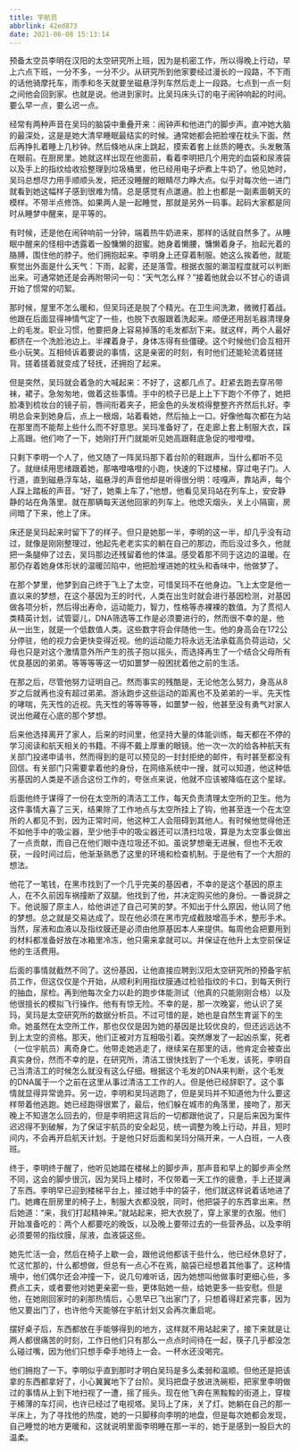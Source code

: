 ```yaml
---
title: 宇航员
abbrlink: 42ed873
date: 2021-06-08 15:13:14
---
```


预备太空员李明在汉阳的太空研究所上班，因为是机密工作，所以得晚上行动，早上六点下班，一分不多，一分不少。从研究所到他家要经过漫长的一段路，不下雨的话他骑摩托车，雨季和冬天就要坐磁悬浮列车然后走上一段路。七点到一点一刻之间他会回到家。也就是说。他进到家时。比吴玛床头订的电子闹钟响起的时间。要么早一点，要么迟一点。 

经常有两种声音在吴玛的脑袋中重叠开来：闹钟声和他进门的脚步声。直冲她大脑的最深处，这是是她大清早睡眠最结实的时候。通常她都会把脸埋在枕头下面。然后再挣扎着睡上几秒钟。然后倏地从床上跳起，摸索着套上丝质的睡衣。头发散落在眼前。在厨房里。她就这样出现在他面前，看着李明把几个用完的血袋和尿液袋以及手上的指纹给收拾整理到垃圾桶里，他已经用电子炉煮上牛奶了。他见她时，吴玛总想尽力用手顺顺头发，把还没睡醒的眼睛尽力睁大点。似乎对每次他一进门就看到她这幅样子感到很难为情。总是感觉有点邋遢。脸上也都是一副素面朝天的模样。不带半点修饰。如果两人是一起睡觉，那就是另外一码事。起码大家都是同时从睡梦中醒来，是平等的。 

有时候，还是他在闹钟响前一分钟，端着热牛奶进来，那样的话就自然多了。从睡眠中醒来的怪相中透露着一股慵懒的甜蜜。她身着懒腰，慵懒着身子。抬起光着的胳膊，围住他的脖子。他们拥抱起来。李明身上还穿着制服。她这么挨着他，就能察觉出外面是什么天气：下雨，起雾，还是落雪。根据衣服的潮湿程度就可以判断出来。可通常她还是会再附带问一句：“天气怎么样？”接着他就会以不甘心的语调开始了惯常的叨絮。 

那时候，屋里不怎么暖和，但吴玛还是脱了个精光。在卫生间洗漱，微微打着战。他跟在后面显得神情气定了一些，也脱下衣服跟着洗起来。顺便还用刮毛器清理身上的毛发。职业习惯，他要把身上容易掉落的毛发都刮下来。就这样，两个人最好都挤在一个洗脸池边上。半裸着身子，身体冻得有些僵硬。这个时候他们会互相开些小玩笑。互相倾诉着要说的事情，这是亲密的时刻，有时他们还能轮流着搓搓背。搓着搓着就变成了轻抚，还拥抱了起来。 

但是突然，吴玛就会着急的大喊起来：不好了，这都几点了。赶紧去跑去穿吊带袜，裙子。急匆匆地，做着这些事情。手中的梳子已是上上下下跑个不停了，她把脸凑到梳妆台的镜子前，唇间衔着夹子，把金色的头发梳得整整齐齐然后扎好。李明总会来到她身后，点上一根烟，站着看她，然后抽上一口。好像他每次都在为站在那里而不能帮上些什么而不好意思。吴玛准备好了，在走廊上套上制服大衣，踩上高跟。他们吻了一下，她刚打开门就能听见她高跟鞋底急促的噔噔噔。 

只剩下李明一个人了，他又随了一阵吴玛那下着台阶的鞋跟声，当什么都听不见了。就继续用思绪跟着她，那咯噔咯噔的小跑，快速的下过楼梯，穿过电子门。人行道，直到磁悬浮车站，磁悬浮的声音他却是听得很分明：吱嘎声，靠站声，每个人踩上踏板的声音。“好了，她乘上车了，”他想，他看见吴玛站在列车上，安安静静的站在角落里。就在那辆每天送他回家的列车上。他熄灭烟头，关上小隔窗，房间暗了下来，他上了床。 

床还是吴玛起来时留下了的样子。但只是她那一半，李明的这一半，却几乎没有动过，就像是刚刚整理过，他起先老老实实的躺在自己的那边，而后没过多久，他就把一条腿伸了过去，吴玛那边还残留着他的体温。感受着那不同于这边的温暖。在那仍存着她身体形状的温暖凹陷中，他把脸埋进她的枕头和香味中，他做梦了。 

在那个梦里，他梦到自己终于飞上了太空，可惜吴玛不在他身边。飞上太空是他一直以来的梦想，在这个基因为王的时代，人类在出生时就会进行基因检测，对基因做各项分析，然后得出寿命，运动能力，智力，性格等赤裸裸的数值。为了贯彻人类精英计划，试管婴儿，DNA筛选等工作是必须要进行的，然而很不幸的是，他从一出生，就是一个低数值人类。这些数字将会伴随他一生。他的身高会在172公分停驻，他的视力会更快变得近视。他的运动能力将永远无法承载高负荷运动，父母也只是对这个激情意外所产生的孩子抱以摇头，而选择再生了一个结合父母所有优良基因的弟弟。等等等等这一切如噩梦一般困扰着他之前的生活。 

在那之后，尽管他努力证明自己。然而事实的残酷是，无论他怎么努力，身高从8岁之后就再也没有超过弟弟。游泳跑步这些运动的距离也不及弟弟的一半。先天性的哮喘，先天性的近视。先天性的等等等等，如噩梦一般，他甚至没有勇气对家人说出他藏在心底的那个梦想。 

后来他选择离开了家人，后来的时间里，他坚持大量的体能训练，每天都在不停的学习阅读和航天相关的书籍。不得不戴上厚重的眼镜。他一次一次的给各种航天有关部门投递申请书，然而得到的是可以预见的一封封拒绝的邮件，有时甚至都没有回信。有关部门只需要拿着他的身份，在网络系统中一搜，就可以知道，他这种低劣基因的人类是不适合这份工作的，夸张点来说，他就不应该被降临在这个星球。 

后面他终于谋得了一份在太空所的清洁工工作，每天负责清理太空所的卫生。他为这件事情大喜了三天，结果除了工作地点与太空所挂上了钩，他甚至连一个在太空所的人都见不到，因为正常时间，他这种工人会阻碍到其他人。有时候他觉得他还不如他手中的吸尘器，至少他手中的吸尘器还可以清扫垃圾，算是为太空事业做出了一点贡献，而自己在他们眼中连垃圾还不如。虽说梦想毫无进展，但也不无收获，一段时间过后，他渐渐熟悉了这里的环境和检查机制。于是他有了一个大胆的想法。 

他花了一笔钱，在黑市找到了一个几乎完美的基因者，不幸的是这个基因的原主人，在不久前因车祸撞断了双腿。他找到了他，并决定购买他的身份。一番说辞之下。他说服了原主人，给他讲述了自己可笑的梦。不知出于什么原因，他认同了他的梦想。总之就是交易达成了。现在他必须在黑市完成截肢增高手术，整形手术。当然，尿液和血液以及指纹膜还是必须由他原基因本人来提供。每周他会把要用到的材料都准备好放在冰箱里冷冻，他只需来拿就可以。并保证在他升上太空前保证他的生活费用。 

后面的事情就截然不同了。这份基因，让他直接应聘到汉阳太空研究所的预备宇航员工作，但这仅仅是个开始，从顺利利用指纹膜通过检验指纹的卡口，到每天例行的抽血，尿检。再到他每次全力以赴的跑步体能测试（他真的只能刚刚合格）以及他很擅长的模拟飞行操作。他有有惊无险。不幸的是，那一次晚宴，他认识了吴玛，吴玛是太空研究所的数据分析员。不过可惜的是，她也是自然生育诞下的生命。她虽然在太空所工作，那也仅仅是因为她的基因是比较优良的，但还远远达不到上太空的资格。那天，他们正被对方互相吸引着。突然爆发了一起凶杀案，死者（一位宇航员）离奇身亡。他带走她逃走了，继续呆在那里的话，他肯定会被查出真实身份，然而不幸的是，在研究所，清洁工很快找到了一个毛发，该死，李明自己当清洁工的时候怎么就没有这么仔细。根据这个毛发的DNA来判断，这个毛发的DNA属于一个之前在这里从事过清洁工工作的人。但是他已经辞职了。这个事情就显得异常诡异。另一边，李明和吴玛逃跑了，但是吴玛并不知道他为什么要这样带着他逃跑。她已经跑得很累了，最后，他们躲在城市的角落里，接吻了，那天晚上不知道怎么回去的，但是李明把这背后的一切都跟他说了，只是后来因为案件迟迟得不到破解，为了保证宇航员的安全起见，统一调整为晚上行动，并且，短时间内，不会再开启航天计划。于是他只好后面和吴玛分隔开来，一人白班，一人夜班。 

终于，李明终于醒了，他听见她踏在楼梯上的脚步声，那声音和早上的脚步声全然不同，这会的脚步很沉，因为吴玛上楼时，不仅带着一天工作的疲惫，手上还提满了东西。李明早已迎到楼梯平台上，接过她手中的袋子，他们就这样说着话地进了门。她瘫在厨房里的椅子上，制服大衣都没脱，同时，他把袋子的东西拿出来。然后她道：“来，我们打起精神来。”就站起来，把大衣脱了，穿上家里的衣服。他们开始准备吃的：两个人都要吃的晚饭，以及晚上要带过去的一些营养品，以及李明必须要带的指纹膜，尿液，血液袋这些。 

她先忙活一会，然后在椅子上歇一会，跟他说他都该干些什么，他已经休息好了，忙这忙那的，什么都想做，但总有一点心不在焉，脑袋已经想着其他事了。这种情境中，他们偶尔还会冲撞一下，说几句难听话，因为她想叫他做事时更细心些，多费点工夫，或者要他对她更亲密一些，更体贴她一些，给她更多一些安慰。但是他，在她刚回家时的刹那热情后，心思早已飞出家门了，只想着得赶紧完事，因为他又要出门了，也许他今天能够在宇航计划又会再次重启呢。 

摆好桌子后，东西都放在手能够得到的地方，这样就不用站起来了，接下来就是让两人都很痛苦的时刻，工作日他们只有那么一点点时间待在一起，筷子几乎都没怎么碰过嘴，因为他们只想手牵手地待上一会。一杯水还没喝完。 

他们拥抱了一下。李明似乎直到那时才明白吴玛是多么柔弱和温顺。但他还是把该拿的东西都拿好了，小心翼翼地下了台阶。吴玛把盘子放进洗碗柜，把家里李明做过的事情从上到下地扫视了一遭，摇了摇头。现在他飞奔在黑黢黢的街道上，穿梭于稀薄的车灯间，也许已经过了电视塔。吴玛上了床，关了灯。她躺在自己的那一半床上，为了寻找他的热度，她的一只脚移向李明的地盘，但是每次她都会发现，自己睡觉的地方更暖和，这就说明里面李明睡在那一半的，她于是感到一股巨大的温柔。 

